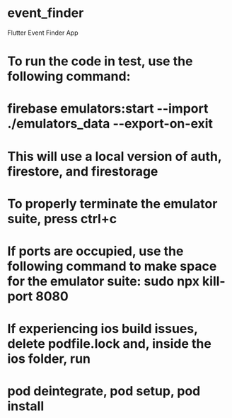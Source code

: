# event_finder

Flutter Event Finder App

# To run the code in test, use the following command:

# firebase emulators:start --import ./emulators_data --export-on-exit

# This will use a local version of auth, firestore, and firestorage
# To properly terminate the emulator suite, press ctrl+c

# If ports are occupied, use the following command to make space for the emulator suite: sudo npx kill-port 8080


# If experiencing ios build issues, delete podfile.lock and, inside the ios folder, run
# pod deintegrate, pod setup, pod install
